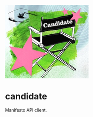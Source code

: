 ![candidate](https://github.com/dylanegan/candidate/raw/master/candidate.jpg)

candidate
=========

Manifesto API client.
